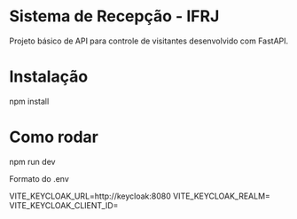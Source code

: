 # Sistema de Recepção - IFRJ

Projeto básico de API para controle de visitantes desenvolvido com FastAPI.

# Instalação 

npm install 

# Como rodar

npm run dev


Formato do .env

VITE_KEYCLOAK_URL=http://keycloak:8080
VITE_KEYCLOAK_REALM=
VITE_KEYCLOAK_CLIENT_ID=

